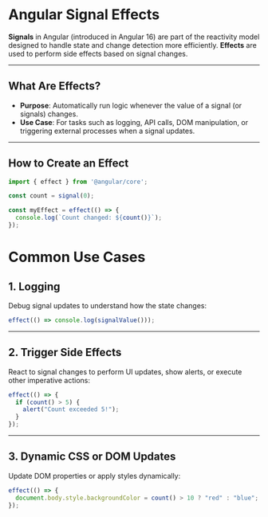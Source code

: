 # Angular Signal Effects

**Signals** in Angular (introduced in Angular 16) are part of the reactivity model designed to handle state 
and change detection more efficiently. **Effects** are used to perform side effects based on signal changes.

---

## What Are Effects?
- **Purpose**: Automatically run logic whenever the value of a signal (or signals) changes.
- **Use Case**: For tasks such as logging, API calls, DOM manipulation, or triggering external processes when 
                a signal updates.

---

## How to Create an Effect

```typescript
import { effect } from '@angular/core';

const count = signal(0);

const myEffect = effect(() => {
  console.log(`Count changed: ${count()}`);
});
```

# Common Use Cases

## 1. Logging

Debug signal updates to understand how the state changes:

```typescript
effect(() => console.log(signalValue()));
```

---

## 2. Trigger Side Effects

React to signal changes to perform UI updates, show alerts, or execute other imperative actions:

```typescript
effect(() => {
  if (count() > 5) {
    alert("Count exceeded 5!");
  }
});
```

---

## 3. Dynamic CSS or DOM Updates

Update DOM properties or apply styles dynamically:

```typescript
effect(() => {
  document.body.style.backgroundColor = count() > 10 ? "red" : "blue";
});
```
